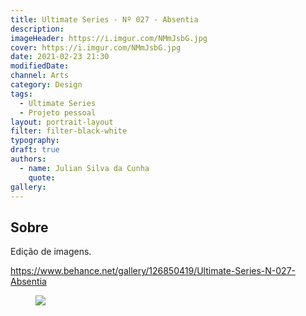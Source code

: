 ```yaml
---
title: Ultimate Series - Nº 027 - Absentia
description:
imageHeader: https://i.imgur.com/NMmJsbG.jpg
cover: https://i.imgur.com/NMmJsbG.jpg
date: 2021-02-23 21:30
modifiedDate:
channel: Arts
category: Design
tags:
  - Ultimate Series
  - Projeto pessoal
layout: portrait-layout
filter: filter-black-white
typography:
draft: true
authors:
  - name: Julian Silva da Cunha
    quote:
gallery:
---
```


## Sobre

Edição de imagens.

https://www.behance.net/gallery/126850419/Ultimate-Series-N-027-Absentia

<figure>
<img src="https://i.imgur.com/NMmJsbG.jpg" className="max-w-none mx-auto block"/>
</figure>

